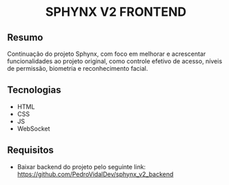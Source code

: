 # <p align="center"> SPHYNX V2 FRONTEND </p>

## Resumo
Continuação do projeto Sphynx, com foco em melhorar e acrescentar funcionalidades ao projeto original, como controle efetivo de acesso, níveis de permissão, biometria e reconhecimento facial.

## Tecnologias
- HTML
- CSS
- JS
- WebSocket

## Requisitos
- Baixar backend do projeto pelo seguinte link: https://github.com/PedroVidalDev/sphynx_v2_backend

